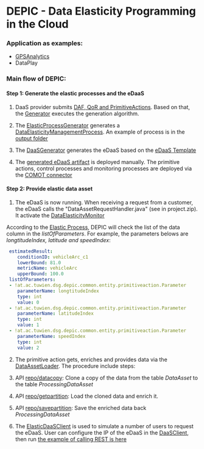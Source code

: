 DEPIC - Data Elasticity Programming in the Cloud
=====

### Application as examples:
 - [GPSAnalytics](https://github.com/tuwiendsg/EPICS/tree/master/depic/examples/applications/GPSAnalytics)
 - DataPlay
 
### Main flow of DEPIC:

#### Step 1: Generate the elastic processes and the eDaaS

1. DaaS provider submits [DAF, QoR and PrimitiveActions](https://github.com/tuwiendsg/EPICS/tree/master/depic/examples/applications/GPSAnalytics/experiment1/case1/inputs). Based on that, the [Generator](https://github.com/tuwiendsg/EPICS/blob/master/depic/depic-tooling/src/main/java/at/ac/tuwien/dsg/depic/depictool/generator/Generator.java) executes the generation algorithm. 

2. The [ElasticProcessGenerator](https://github.com/tuwiendsg/EPICS/blob/master/depic/depic-elastic-process-generator/src/main/java/at/ac/tuwien/dsg/depic/elastic/process/generator/ElasticProcessesGenerator.java#L83-L104) 
generates a [DataElasticityManagementProcess](https://github.com/tuwiendsg/EPICS/blob/master/depic/depic-common/src/main/java/at/ac/tuwien/dsg/depic/common/entity/eda/elasticprocess/DataElasticityManagementProcess.java).
An example of process is in the [output folder](https://github.com/tuwiendsg/EPICS/tree/master/depic/examples/applications/GPSAnalytics/experiment1/case1/output)

3. The [DaaSGenerator](https://github.com/tuwiendsg/EPICS/blob/master/depic/depic-tooling/src/main/java/at/ac/tuwien/dsg/depic/depictool/generator/DaaSGenerator.java) generates the eDaaS based on the [eDaaS Template](https://github.com/tuwiendsg/EPICS/tree/master/depic/depic-tooling/src/main/resources)

4. The [generated eDaaS artifact](http://128.130.172.214:8080/DepicTooling/edaasproject/edaas1.zip) is deployed manually. The primitive actions, control processes and monitoring processes are deployed via the [COMOT connector](https://github.com/tuwiendsg/EPICS/blob/master/depic/depic-tooling/src/main/java/at/ac/tuwien/dsg/depic/depictool/connector/ComotConnector.java)

#### Step 2: Provide elastic data asset

1. The eDaaS is now running. When receiving a request from a customer, the eDaaS calls the "DataAssetRequestHandler.java" (see in project.zip). It activate the [DataElasticityMonitor](https://github.com/tuwiendsg/EPICS/blob/aa2521dfc706861752b11cf48ee3563e63452a9b/depic/orchestrator/src/main/java/at/ac/tuwien/dsg/orchestrator/dataelasticitycontroller/DataElasticityMonitor.java)

  According to the [Elastic Process](https://github.com/tuwiendsg/EPICS/blob/master/depic/examples/applications/GPSAnalytics/experiment1/case1/output/elastic_process.yml#L192-L210), DEPIC will check the list of the data column in the *listOfParameters*. For example, the parameters belows are *longtitudeIndex, latitude and speedIndex*:
  ```yaml
   estimatedResult: 
      conditionID: vehicleArc_c1
      lowerBound: 81.0
      metricName: vehicleArc
      upperBound: 100.0
   listOfParameters: 
   - !at.ac.tuwien.dsg.depic.common.entity.primitiveaction.Parameter
      parameterName: longtitudeIndex
      type: int
      value: 0
   - !at.ac.tuwien.dsg.depic.common.entity.primitiveaction.Parameter
      parameterName: latitudeIndex
      type: int
      value: 1
   - !at.ac.tuwien.dsg.depic.common.entity.primitiveaction.Parameter
      parameterName: speedIndex
      type: int
      value: 2
  ```
2. The primitive action gets, enriches and provides data via the [DataAssetLoader](https://github.com/tuwiendsg/EPICS/blob/master/depic/data-asset-loader/src/main/java/at/ac/tuwien/dsg/dataassetloader/restws/DataassetResource.java). The procedure include steps:
  1. API [repo/datacopy](https://github.com/tuwiendsg/EPICS/blob/master/depic/data-asset-loader/src/main/java/at/ac/tuwien/dsg/dataassetloader/restws/DataassetResource.java#L107-L111): Clone a copy of the data from the table *DataAsset* to the table *ProcessingDataAsset*
  2. API [repo/getpartition](https://github.com/tuwiendsg/EPICS/blob/master/depic/data-asset-loader/src/main/java/at/ac/tuwien/dsg/dataassetloader/restws/DataassetResource.java#L287-L290): Load the cloned data and enrich it.
  3. API [repo/savepartition](https://github.com/tuwiendsg/EPICS/blob/master/depic/data-asset-loader/src/main/java/at/ac/tuwien/dsg/dataassetloader/restws/DataassetResource.java#L340-L343): Save the enriched data back *ProcessingDataAsset* 

3. The [ElasticDaaSClient](https://github.com/tuwiendsg/EPICS/tree/master/depic/examples/utils/ElasticDaaSClient) is used to simulate a number of users to request the eDaaS. User can configure the IP of the eDaaS in the [DaaSClient](https://github.com/tuwiendsg/EPICS/blob/master/depic/examples/utils/ElasticDaaSClient/src/main/java/at/ac/tuwien/dsg/elasticdaasclient/demo/DaaSClient.java), then run [the example of calling REST is here](https://github.com/tuwiendsg/EPICS/blob/master/depic/examples/utils/ElasticDaaSClient/src/main/java/at/ac/tuwien/dsg/elasticdaasclient/demo/RestClientEDaaS.java)

